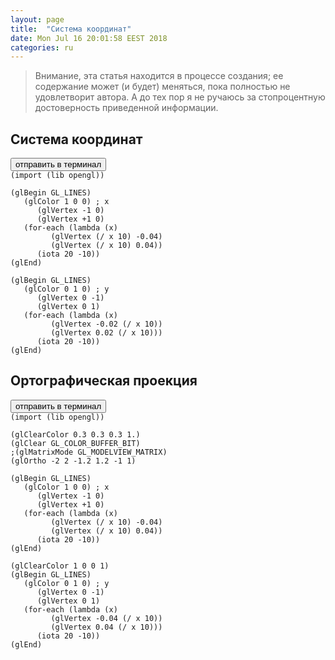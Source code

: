 ```yaml
---
layout: page
title:  "Система координат"
date: Mon Jul 16 20:01:58 EEST 2018
categories: ru
---
```


> Внимание, эта статья находится в процессе создания; ее содержание может (и будет) меняться, пока полностью не удовлетворит автора. А до тех пор я не ручаюсь за стопроцентную достоверность приведенной информации.


## Система координат

<pre><button class="doit" onclick="doit(xy.textContent)">отправить в терминал</button><code id="xy" data-language="ol">
(import (lib opengl))

(glBegin GL_LINES)
   (glColor 1 0 0) ; x
      (glVertex -1 0)
      (glVertex +1 0)
   (for-each (lambda (x)
         (glVertex (/ x 10) -0.04)
         (glVertex (/ x 10) 0.04))
      (iota 20 -10))
(glEnd)

(glBegin GL_LINES)
   (glColor 0 1 0) ; y
      (glVertex 0 -1)
      (glVertex 0 1)
   (for-each (lambda (x)
         (glVertex -0.02 (/ x 10))
         (glVertex 0.02 (/ x 10)))
      (iota 20 -10))
(glEnd)
</code></pre>

## Ортографическая проекция

<pre><button class="doit" onclick="doit(ortho.textContent)">отправить в терминал</button><code id="ortho" data-language="ol">
(import (lib opengl))

(glClearColor 0.3 0.3 0.3 1.)
(glClear GL_COLOR_BUFFER_BIT)
;(glMatrixMode GL_MODELVIEW_MATRIX)
(glOrtho -2 2 -1.2 1.2 -1 1)

(glBegin GL_LINES)
   (glColor 1 0 0) ; x
      (glVertex -1 0)
      (glVertex +1 0)
   (for-each (lambda (x)
         (glVertex (/ x 10) -0.04)
         (glVertex (/ x 10) 0.04))
      (iota 20 -10))
(glEnd)

(glClearColor 1 0 0 1)
(glBegin GL_LINES)
   (glColor 0 1 0) ; y
      (glVertex 0 -1)
      (glVertex 0 1)
   (for-each (lambda (x)
         (glVertex -0.04 (/ x 10))
         (glVertex 0.04 (/ x 10)))
      (iota 20 -10))
(glEnd)
</code></pre>

